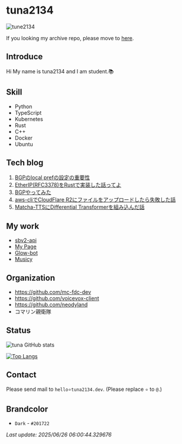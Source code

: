 # tuna2134
![tune2134](https://komarev.com/ghpvc/?username=tuna2134)

If you looking my archive repo, please move to [here](https://github.com/tuna2134-archive).

## Introduce
Hi My name is tuna2134 and I am student.📚

## Skill
- Python
- TypeScript
- Kubernetes
- Rust
- C++
- Docker
- Ubuntu

## Tech blog

1. [BGPのlocal prefの設定の重要性](https://zenn.dev/neody/articles/8fe0ed1788cc8b)
2. [EtherIP(RFC3378)をRustで実装した話ってよ](https://zenn.dev/dms_sub/articles/cb6ec3ca067c8a)
3. [BGPやってみた](https://zenn.dev/neody/articles/f501261728997c)
4. [aws-cliでCloudFlare R2にファイルをアップロードしたら失敗した話](https://zenn.dev/neody/articles/6f2b6e41dd1914)
5. [Matcha-TTSにDifferential Transformerを組み込んだ話](https://zenn.dev/dms_sub/articles/3655a007d28618)

## My work
- [sbv2-api](https://github.com/neodyland/sbv2-api)
- [My Page](https://tuna2134.jp/)
- [Glow-bot](https://glow-bot.com)
- [Musicy](https://musicy.neody.land)

## Organization
- https://github.com/mc-fdc-dev
- https://github.com/voicevox-client
- https://github.com/neodyland
- コマリン親衛隊

## Status
![tuna GitHub stats](https://github-readme-stats.vercel.app/api?username=tuna2134&show_icons=true&theme=radical)

[![Top Langs](https://github-readme-stats.vercel.app/api/top-langs/?username=tuna2134&layout=compact)](https://github.com/anuraghazra/github-readme-stats)

## Contact
Please send mail to `hello⭐️tuna2134.dev`. (Please replace `⭐️` to `@`.)

## Brandcolor
- `Dark` - `#201722`

*Last update: 2025/06/26 06:00:44.329676*